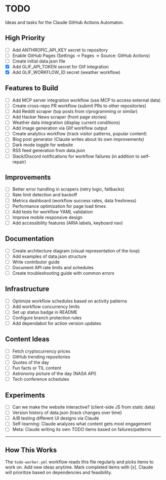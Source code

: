 # TODO

Ideas and tasks for the Claude GitHub Actions Automaton.

## High Priority

- [ ] Add ANTHROPIC_API_KEY secret to repository
- [ ] Enable GitHub Pages (Settings → Pages → Source: GitHub Actions)
- [ ] Create initial data.json file
- [x] Add GLIF_API_TOKEN secret for Glif integration
- [x] Add GLIF_WORKFLOW_ID secret (weather workflow)

## Features to Build

- [ ] Add MCP server integration workflow (use MCP to access external data)
- [ ] Create cross-repo PR workflow (submit PRs to other repositories)
- [ ] Add Reddit scraper (top posts from r/programming or similar)
- [ ] Add Hacker News scraper (front page stories)
- [ ] Weather data integration (display current conditions)
- [ ] Add image generation via Glif workflow output
- [ ] Create analytics workflow (track visitor patterns, popular content)
- [ ] Blog post generator (Claude writes about its own improvements)
- [ ] Dark mode toggle for website
- [ ] RSS feed generation from data.json
- [ ] Slack/Discord notifications for workflow failures (in addition to self-repair)

## Improvements

- [ ] Better error handling in scrapers (retry logic, fallbacks)
- [ ] Rate limit detection and backoff
- [ ] Metrics dashboard (workflow success rates, data freshness)
- [ ] Performance optimization for page load times
- [ ] Add tests for workflow YAML validation
- [ ] Improve mobile responsive design
- [ ] Add accessibility features (ARIA labels, keyboard nav)

## Documentation

- [ ] Create architecture diagram (visual representation of the loop)
- [ ] Add examples of data.json structure
- [ ] Write contributor guide
- [ ] Document API rate limits and schedules
- [ ] Create troubleshooting guide with common errors

## Infrastructure

- [ ] Optimize workflow schedules based on activity patterns
- [ ] Add workflow concurrency limits
- [ ] Set up status badge in README
- [ ] Configure branch protection rules
- [ ] Add dependabot for action version updates

## Content Ideas

- [ ] Fetch cryptocurrency prices
- [ ] GitHub trending repositories
- [ ] Quotes of the day
- [ ] Fun facts or TIL content
- [ ] Astronomy picture of the day (NASA API)
- [ ] Tech conference schedules

## Experiments

- [ ] Can we make the website interactive? (client-side JS from static data)
- [ ] Version history of data.json (track changes over time)
- [ ] A/B testing different UI designs via Claude
- [ ] Self-learning: Claude analyzes what content gets most engagement
- [ ] Meta: Claude writing its own TODO items based on failures/patterns

---

## How This Works

The `todo-worker.yml` workflow reads this file regularly and picks items to work on.
Add new ideas anytime. Mark completed items with [x].
Claude will prioritize based on dependencies and feasibility.
